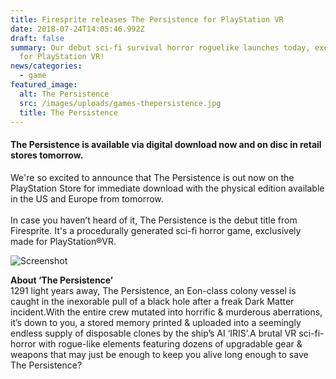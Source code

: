 ```yaml
---
title: Firesprite releases The Persistence for PlayStation VR
date: 2018-07-24T14:05:46.992Z
draft: false
summary: Our debut sci-fi survival horror roguelike launches today, exclusively
  for PlayStation VR!
news/categories:
  - game
featured_image:
  alt: The Persistence
  src: /images/uploads/games-thepersistence.jpg
  title: The Persistence
---
```

#### The Persistence is available via digital download now and on disc in retail stores tomorrow.

We're so excited to announce that The Persistence is out now on the PlayStation Store for immediate download with the physical edition available in the US and Europe from tomorrow. \
\
In case you haven’t heard of it, The Persistence is the debut title from Firesprite. It's a procedurally generated sci-fi horror game, exclusively made for PlayStation®VR.

![Screenshot](/images/uploads/games-thepersistence-screen1.jpg "The Persistence Screenshot")

**About ‘The Persistence’**\
1291 light years away, The Persistence, an Eon-class colony vessel is caught in the inexorable pull of a black hole after a freak Dark Matter incident.With the entire crew mutated into horrific & murderous aberrations, it’s down to you, a stored memory printed & uploaded into a seemingly endless supply of disposable clones by the ship’s AI ‘IRIS’.A brutal VR sci-fi-horror with rogue-like elements featuring dozens of upgradable gear & weapons that may just be enough to keep you alive long enough to save The Persistence?